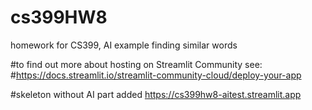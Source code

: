# cs399HW8
homework for CS399, AI example finding similar words

#to find out more about hosting on Streamlit Community see:
#https://docs.streamlit.io/streamlit-community-cloud/deploy-your-app

#skeleton without AI part added
https://cs399hw8-aitest.streamlit.app






